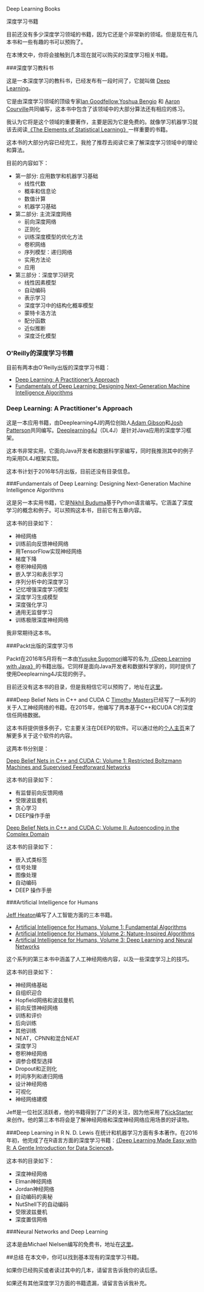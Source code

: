 Deep Learning Books

深度学习书籍

目前还没有多少深度学习领域的书籍，因为它还是个非常新的领域。但是现在有几本书和一些有趣的书可以预购了。

在本博文中，你将会接触到几本现在就可以购买的深度学习相关书籍。

###深度学习教科书

这是一本深度学习的教科书，已经发布有一段时间了，它就叫做 [Deep Learning](http://www.deeplearningbook.org/)。

它是由深度学习领域的顶级专家[Ian Goodfellow](https://www.linkedin.com/in/ian-goodfellow-b7187213),[Yoshua Bengio](https://www.linkedin.com/in/yoshuabengio) 和 [Aaron Courville](https://www.linkedin.com/in/aaron-courville-53a63459)共同编写，这本书中包含了该领域中的大部分算法还有相应的练习。

我认为它将是这个领域的重要著作，主要是因为它是免费的。就像学习机器学习就该去阅读[《The Elements of Statistical Learning》](http://www.amazon.com/dp/0387848576?tag=inspiredalgor-20)一样重要的书籍。

这本书的大部分内容已经完工，我抢了推荐去阅读它来了解深度学习领域中的理论和算法。

目前的内容如下：

* 第一部分: 应用数学和机器学习基础
	* 线性代数
	* 概率和信息论
	* 数值计算
	* 机器学习基础
* 第二部分: 主流深度网络
	* 前向深度网络
	* 正则化
	* 训练深度模型的优化方法
	* 卷积网络
	* 序列模型：递归网络
	* 实用方法论
	* 应用
* 第三部分：深度学习研究
	* 线性因素模型
	* 自动编码
	* 表示学习
	* 深度学习中的结构化概率模型
	* 蒙特卡洛方法
	* 配分函数
	* 近似推断
	* 深度泛化模型

### O'Reilly的深度学习书籍

目前有两本由O'Reilly出版的深度学习书籍：

* [Deep Learning: A Practitioner’s Approach](http://www.amazon.com/dp/1491914254?tag=inspiredalgor-20)
* [Fundamentals of Deep Learning: Designing Next-Generation Machine Intelligence Algorithms](http://www.amazon.com/dp/1491925612?tag=inspiredalgor-20)

### Deep Learning: A Practitioner's Approach

这是一本应用书籍，由Deeplearning4J的两位创始人[Adam Gibson](https://www.linkedin.com/in/agibsonccc)和[Josh Patterson](https://www.linkedin.com/in/joshlpatterson)共同编写。[Deeplearning4J](http://deeplearning4j.org/)（DL4J）是针对Java应用的深度学习框架。

这本书非常实用，它面向Java开发者和数据科学家编写，同时我推测其中的例子均采用DL4J框架实现。

这本书计划于2016年5月出版，目前还没有目录信息。

###Fundamentals of Deep Learning: Designing Next-Generation Machine Intelligence Algorithms

这是另一本实用书籍，它是[Nikhil Buduma](https://www.linkedin.com/in/nikhilbuduma)基于Python语言编写。它涵盖了深度学习的概念和例子。可以预购这本书，目前它有五章内容。

这本书的目录如下：

* 神经网络
* 训练前向反馈神经网络
* 用TensorFlow实现神经网络
* 梯度下降
* 卷积神经网络
* 嵌入学习和表示学习
* 序列分析中的深度学习
* 记忆增强深度学习模型
* 深度学习生成模型
* 深度强化学习
* 通用无监督学习
* 训练极限深度神经网络

我非常期待这本书。

###Packt出版的深度学习书

Packt在2016年5月将有一本由[Yusuke Sugomori](https://www.linkedin.com/in/yusugomori)编写的名为[《Deep Learning with Java》](http://www.amazon.com/dp/1785282190?tag=inspiredalgor-20)的书籍出版。它同样是面向Java开发者和数据科学家的，同时提供了使用Deeplearning4J实现的例子。

目前还没有这本书的目录，但是我相信它可以预购了，地址在[这里](https://www.packtpub.com/big-data-and-business-intelligence/deep-learning-java)。

###Deep Belief Nets in C++ and CUDA C
[Timothy Masters](https://www.linkedin.com/in/tim-masters-82a58739)已经写了一系列的关于人工神经网络的书籍。在2015年，他编写了两本基于C++和CUDA C的深度信任网络数据。

这本书将提供很多例子，它主要关注在DEEP的软件。可以通过他的[个人主页](http://www.timothymasters.info/Deep_learning.html)来了解更多关于这个软件的内容。

这两本书分别是：

[Deep Belief Nets in C++ and CUDA C: Volume 1: Restricted Boltzmann Machines and Supervised Feedforward Networks](http://www.amazon.com/dp/1507751478?tag=inspiredalgor-20)

这本书的目录如下：

* 有监督前向反馈网络
* 受限波兹曼机
* 贪心学习
* DEEP操作手册

[Deep Belief Nets in C++ and CUDA C: Volume II: Autoencoding in the Complex Domain](http://www.amazon.com/dp/1514365995?tag=inspiredalgor-20)

这本书的目录如下：

* 嵌入式类标签
* 信号处理
* 图像处理
* 自动编码
* DEEP 操作手册

###Artificial Intelligence for Humans

[Jeff Heaton](https://www.linkedin.com/in/jeffheaton)编写了人工智能方面的三本书籍。

* [Artificial Intelligence for Humans, Volume 1: Fundamental Algorithms](http://www.amazon.com/dp/1493682229?tag=inspiredalgor-20)
* [Artificial Intelligence for Humans, Volume 2: Nature-Inspired Algorithms](http://www.amazon.com/dp/1499720572?tag=inspiredalgor-20)
* [Artificial Intelligence for Humans, Volume 3: Deep Learning and Neural Networks](http://www.amazon.com/dp/1505714346?tag=inspiredalgor-20)

这个系列的第三本书中涵盖了人工神经网络内容，以及一些深度学习上的技巧。

这本书的目录如下：

* 神经网络基础
* 自组织迎合
* Hopfield网络和波兹曼机
* 前向反馈神经网络
* 训练和评价
* 后向训练
* 其他训练
* NEAT，CPNN和混合NEAT
* 深度学习
* 卷积神经网络
* 调参合模型选择
* Dropout和正则化
* 时间序列和递归网络
* 设计神经网络
* 可视化
* 神经网络建模

Jeff是一位社区活跃者，他的书籍得到了广泛的关注，因为他采用了[KickStarter](https://www.kickstarter.com/projects/jeffheaton/artificial-intelligence-for-humans-vol-3-deep-lear)来创作。他的第三本书将会是了解神经网络和深度神经网络应用场景的好读物。


###Deep Learning in R
N. D. Lewis 在统计和机器学习方面有多本著作。在2016年初，他完成了在R语言方面的深度学习书籍：[《Deep Learning Made Easy with R: A Gentle Introduction for Data Science》](http://www.amazon.com/dp/B01AEXMX34?tag=inspiredalgor-20)。

这本书的目录如下：

* 深度神经网络
* Elman神经网络
* Jordan神经网络
* 自动编码的奥秘
* NutShell下的自动编码
* 受限波兹曼机
* 深度置信网络

###Neural Networks and Deep Learning

这本是由Michael Nielsen编写的免费书，地址在[这里](http://neuralnetworksanddeeplearning.com/index.html)。


##总结
在本文中，你可以找到基本现有的深度学习书籍。

如果你已经购买或者读过其中的几本，请留言告诉我你的读后感。

如果还有其他深度学习方面的书籍遗漏，请留言告诉我补充。







